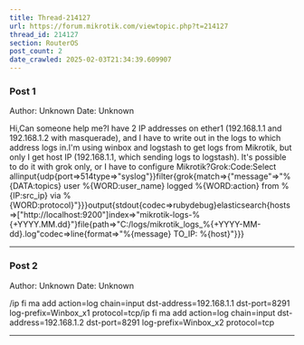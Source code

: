 ```yaml
---
title: Thread-214127
url: https://forum.mikrotik.com/viewtopic.php?t=214127
thread_id: 214127
section: RouterOS
post_count: 2
date_crawled: 2025-02-03T21:34:39.609907
---
```


### Post 1
Author: Unknown
Date: Unknown

Hi,Can someone help me?I have 2 IP addresses on ether1 (192.168.1.1 and 192.168.1.2 with masquerade), and I have to write out in the logs to which address logs in.I'm using winbox and logstash to get logs from Mikrotik, but only I get host IP (192.168.1.1, which sending logs to logstash). It's possible to do it with grok only, or I have to configure Mikrotik?Grok:Code:Select allinput{udp{port=>514type=>"syslog"}}filter{grok{match=>{"message"=>"%{DATA:topics} user %{WORD:user_name} logged %{WORD:action} from %{IP:src_ip} via %{WORD:protocol}"}}}output{stdout{codec=>rubydebug}elasticsearch{hosts=>["http://localhost:9200"]index=>"mikrotik-logs-%{+YYYY.MM.dd}"}file{path=>"C:/logs/mikrotik_logs_%{+YYYY-MM-dd}.log"codec=>line{format=>"%{message} TO_IP: %{host}"}}}

---
### Post 2
Author: Unknown
Date: Unknown

/ip fi ma add action=log chain=input dst-address=192.168.1.1 dst-port=8291 log-prefix=Winbox_x1 protocol=tcp/ip fi ma add action=log chain=input dst-address=192.168.1.2 dst-port=8291 log-prefix=Winbox_x2 protocol=tcp

---
